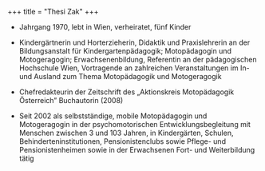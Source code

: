 +++
title = "Thesi Zak"
+++

- Jahrgang 1970, lebt in Wien, verheiratet, fünf Kinder

- Kindergärtnerin und Horterzieherin, Didaktik und Praxislehrerin an der Bildungsanstalt für Kindergartenpädagogik; Motopädagogin und Motogeragogin; Erwachsenenbildung, Referentin an der pädagogischen Hochschule Wien, Vortragende an zahlreichen Veranstaltungen im In- und Ausland zum Thema Motopädagogik und Motogeragogik

- Chefredakteurin der Zeitschrift des „Aktionskreis Motopädagogik Österreich” Buchautorin (2008)

- Seit 2002 als selbstständige, mobile Motopädagogin und Motogeragogin in der psychomotorischen Entwicklungsbegleitung mit Menschen zwischen 3 und 103 Jahren, in Kindergärten, Schulen, Behinderteninstitutionen, Pensionistenclubs sowie Pflege- und Pensionistenheimen sowie in der Erwachsenen Fort- und Weiterbildung tätig
